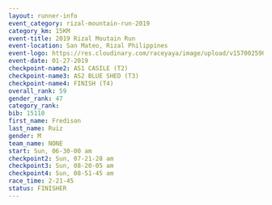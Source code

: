 ```yaml
---
layout: runner-info 
event_category: rizal-mountain-run-2019 
category_km: 15KM 
event-title: 2019 Rizal Moutain Run 
event-location: San Mateo, Rizal Philippines 
event-logo: https://res.cloudinary.com/raceyaya/image/upload/v1570025909/logo/rizal-mountain_gkfete.jpg 
event-date: 01-27-2019 
checkpoint-name2: AS1 CASILE (T2) 
checkpoint-name3: AS2 BLUE SHED (T3) 
checkpoint-name4: FINISH (T4) 
overall_rank: 59
gender_rank: 47
category_rank: 
bib: 15110
first_name: Fredison
last_name: Ruiz
gender: M
team_name: NONE
start: Sun, 06-30-00 am
checkpoint2: Sun, 07-21-28 am
checkpoint3: Sun, 08-20-05 am
checkpoint4: Sun, 08-51-45 am
race_time: 2-21-45
status: FINISHER
---
```


